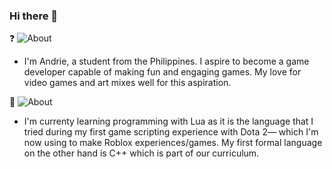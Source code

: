 ### Hi there 👋

❓ ![About](https://img.shields.io/badge/About_Me-83e22b)
- I'm Andrie, a student from the Philippines. I aspire to become a game developer capable of making fun and engaging games. My love for video games and art mixes well for this aspiration.

🌱 ![About](https://img.shields.io/badge/Progress-83e22b)
- I'm currenty learning programming with Lua as it is the language that I tried during my first game scripting experience with Dota 2— which I'm now using to make Roblox experiences/games. My first formal language on the other hand is C++ which is part of our curriculum.
